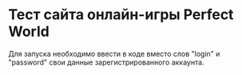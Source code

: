 # Тест сайта онлайн-игры Perfect World

Для запуска необходимо ввести в коде вместо слов "login" и "password"
свои данные зарегистрированного аккаунта.